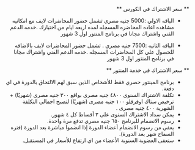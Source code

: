 <div dir="rtl">

** سعر الاشتراك في الكورس **

 - الباقه الاولي :5000 جنيه مصري
 تشمل حضور المحاضرات لايف مع امكانيه مشاهده اعاده المحاضره المسجله لمده اربعه ايام من اختيارك 
 .خدمه الدعم الفني  واشتراك مجانا في برنامج المنتور اول 3 شهور 

 - الباقه الثانيه :7500 جنيه مصري
. تشمل حضور المحاضرات لايف بالاضافه للحصول علي كل المحاضرات المسجله 
 .خدمه الدعم الفني  واشتراك مجانا في برنامج المنتور اول 3 شهور 



** سعر الاشتراك في  خدمة المنتور **

- برنامج المينتور حصري فقط  للأشخاص الذين سبق لهم الالتحاق بالدورة في اي دفعة. 
- تكلفة الاشتراك السنوى  ٤٨٠٠ جنيه مصرى  بواقع ٣٠٠ جنيه مصرى (شهريًا) + ترخيص ستاك اوفرفلو ١٠٠ جنيه مصرى (شهريًا) لتصبح اجمالي التكلفة الشهرية ٤٠٠ جنيه مصرى .
- يمكن سداد الاشتراك السنوى على ٣ أقساط كل ٤ شهور.
- رسوم الانضمام  للبرنامج ٦٥٠ جنيه مصري تدفع مرة واحدة.
- يعفي من رسوم الانضمام أعضاء الدورة إذا انضموا مباشرة بعد الدورة (فتره السماح شهر بعد الدورة).
- ستعفى العضوية السنوية الأعضاء من اي ارتفاع للأسعار في المستقبل.

</div>
